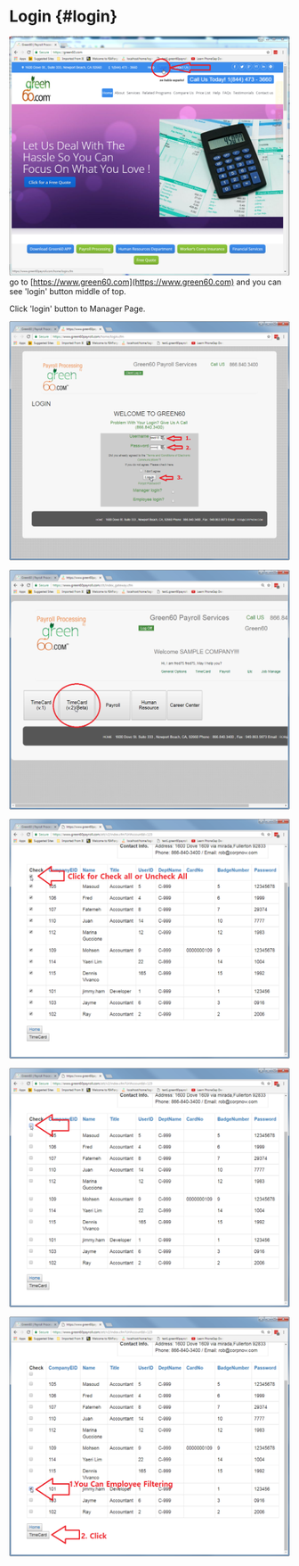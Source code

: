 # Login {#login}

![](/assets/1.png)go to [https://www.green60.com](https://www.green60.com) and you can see 'login' button middle of top.

Click 'login' button to Manager Page. 

![](/assets/2.png)

![](/assets/3.png)

![](/assets/4.png)

![](/assets/5.png)

![](/assets/6.png)

